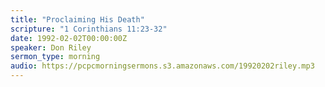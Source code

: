 ```yaml
---
title: "Proclaiming His Death"
scripture: "1 Corinthians 11:23-32"
date: 1992-02-02T00:00:00Z
speaker: Don Riley
sermon_type: morning
audio: https://pcpcmorningsermons.s3.amazonaws.com/19920202riley.mp3 
---
```




